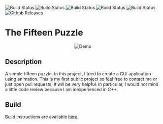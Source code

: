 ![Build Status](https://github.com/n0f4ph4mst3r/Fifteen/actions/workflows/ccpp-windows-x64.yml/badge.svg)
![Build Status](https://github.com/n0f4ph4mst3r/Fifteen/actions/workflows/ccpp-ubuntu-gcc.yml/badge.svg)
![Build Status](https://github.com/n0f4ph4mst3r/Fifteen/actions/workflows/ccpp-ubuntu-clang.yml/badge.svg)
![Build Status](https://github.com/n0f4ph4mst3r/Fifteen/actions/workflows/ccpp-macos-gcc.yml/badge.svg)
![Build Status](https://github.com/n0f4ph4mst3r/Fifteen/actions/workflows/ccpp-macos-gcc.yml/badge.svg)
![Github Releases](https://img.shields.io/github/v/release/n0f4ph4mst3r/Fifteen)

# The Fifteen Puzzle
<p align="center">
  <img src="https://media2.giphy.com/media/sPszRCMtdbYcZpNRvr/giphy.gif?cid=790b7611de87cba83636b16e97b3cd5e6971dfa38aa31618&rid=giphy.gif" alt="Demo" />
</p>

Description
-----------
A simple fifteen puzzle. In this project, I tried to create a GUI application using animation. This is my first public project so feel free to contact me or just open pull requests, it will be very helpful. In particular, I would not mind a little code review because I am inexperienced in C++.

Build
-----
Build instructions are available [here](BUILDING.md).









